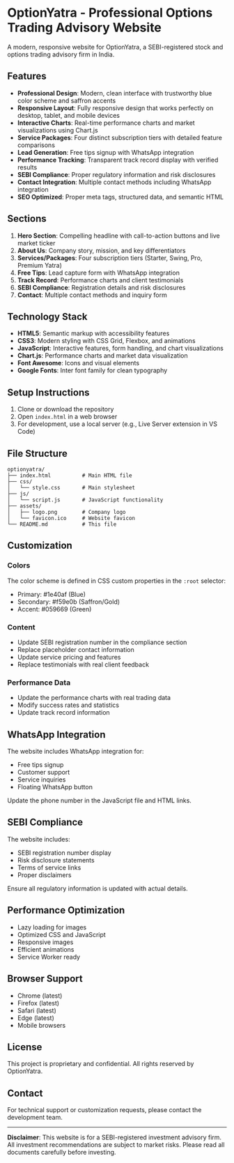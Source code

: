 # OptionYatra - Professional Options Trading Advisory Website

A modern, responsive website for OptionYatra, a SEBI-registered stock and options trading advisory firm in India.

## Features

- **Professional Design**: Modern, clean interface with trustworthy blue color scheme and saffron accents
- **Responsive Layout**: Fully responsive design that works perfectly on desktop, tablet, and mobile devices
- **Interactive Charts**: Real-time performance charts and market visualizations using Chart.js
- **Service Packages**: Four distinct subscription tiers with detailed feature comparisons
- **Lead Generation**: Free tips signup with WhatsApp integration
- **Performance Tracking**: Transparent track record display with verified results
- **SEBI Compliance**: Proper regulatory information and risk disclosures
- **Contact Integration**: Multiple contact methods including WhatsApp integration
- **SEO Optimized**: Proper meta tags, structured data, and semantic HTML

## Sections

1. **Hero Section**: Compelling headline with call-to-action buttons and live market ticker
2. **About Us**: Company story, mission, and key differentiators
3. **Services/Packages**: Four subscription tiers (Starter, Swing, Pro, Premium Yatra)
4. **Free Tips**: Lead capture form with WhatsApp integration
5. **Track Record**: Performance charts and client testimonials
6. **SEBI Compliance**: Registration details and risk disclosures
7. **Contact**: Multiple contact methods and inquiry form

## Technology Stack

- **HTML5**: Semantic markup with accessibility features
- **CSS3**: Modern styling with CSS Grid, Flexbox, and animations
- **JavaScript**: Interactive features, form handling, and chart visualizations
- **Chart.js**: Performance charts and market data visualization
- **Font Awesome**: Icons and visual elements
- **Google Fonts**: Inter font family for clean typography

## Setup Instructions

1. Clone or download the repository
2. Open `index.html` in a web browser
3. For development, use a local server (e.g., Live Server extension in VS Code)

## File Structure

```
optionyatra/
├── index.html          # Main HTML file
├── css/
│   └── style.css       # Main stylesheet
├── js/
│   └── script.js       # JavaScript functionality
├── assets/
│   ├── logo.png        # Company logo
│   └── favicon.ico     # Website favicon
└── README.md           # This file
```

## Customization

### Colors
The color scheme is defined in CSS custom properties in the `:root` selector:
- Primary: #1e40af (Blue)
- Secondary: #f59e0b (Saffron/Gold)
- Accent: #059669 (Green)

### Content
- Update SEBI registration number in the compliance section
- Replace placeholder contact information
- Update service pricing and features
- Replace testimonials with real client feedback

### Performance Data
- Update the performance charts with real trading data
- Modify success rates and statistics
- Update track record information

## WhatsApp Integration

The website includes WhatsApp integration for:
- Free tips signup
- Customer support
- Service inquiries
- Floating WhatsApp button

Update the phone number in the JavaScript file and HTML links.

## SEBI Compliance

The website includes:
- SEBI registration number display
- Risk disclosure statements
- Terms of service links
- Proper disclaimers

Ensure all regulatory information is updated with actual details.

## Performance Optimization

- Lazy loading for images
- Optimized CSS and JavaScript
- Responsive images
- Efficient animations
- Service Worker ready

## Browser Support

- Chrome (latest)
- Firefox (latest)
- Safari (latest)
- Edge (latest)
- Mobile browsers

## License

This project is proprietary and confidential. All rights reserved by OptionYatra.

## Contact

For technical support or customization requests, please contact the development team.

---

**Disclaimer**: This website is for a SEBI-registered investment advisory firm. All investment recommendations are subject to market risks. Please read all documents carefully before investing.
